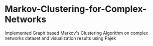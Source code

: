 # Markov-Clustering-for-Complex-Networks
Implemented Graph based Markov's Clustering Algorithm on complex networks dataset and visualization results using Pajek 
